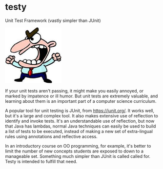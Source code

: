 # testy
Unit Test Framework (vastly simpler than JUnit)

![Mr. Testy](docs/testy.jpg "Testy")

If your unit tests aren't passing, it might make you easily annoyed,
or marked by impatence or ill humor.  But unit tests are extremely
valuable, and learning about them is an important part of a computer
science curriculum.

A popular tool for unit testing is JUnit, from https://junit.org/.  It
works well, but it's a large and complex tool.  It also makes extensive
use of reflection to identify and invoke tests.  It's an understandable
use of reflection, but now that Java has lambdas, normal Java techniques
can easily be used to build a list of tests to be executed, instead of
making a new set of extra-lingual rules using annotations and reflective
access.  

In an introductory course on OO programming, for example, it's better to
limit the number of new concepts students are exposed to down to a
manageable set.  Something much simpler than JUnit is called called for.
Testy is intended to fulfill that need.

